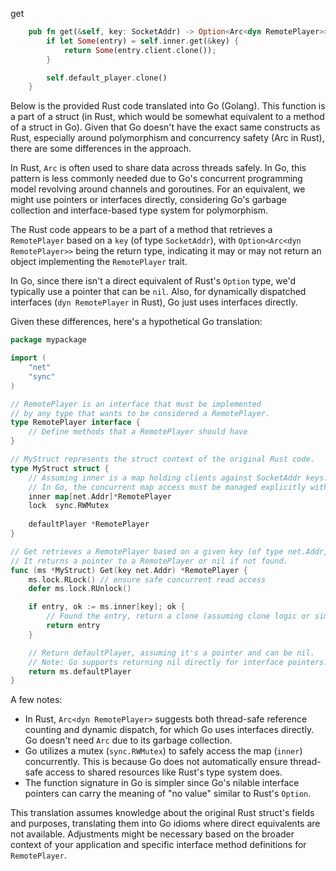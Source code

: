 get

```rust
    pub fn get(&self, key: SocketAddr) -> Option<Arc<dyn RemotePlayer>> {
        if let Some(entry) = self.inner.get(&key) {
            return Some(entry.client.clone());
        }

        self.default_player.clone()
    }
```


Below is the provided Rust code translated into Go (Golang). This function is a part of a struct (in Rust, which would be somewhat equivalent to a method of a struct in Go). Given that Go doesn't have the exact same constructs as Rust, especially around polymorphism and concurrency safety (Arc in Rust), there are some differences in the approach.

In Rust, `Arc` is often used to share data across threads safely. In Go, this pattern is less commonly needed due to Go's concurrent programming model revolving around channels and goroutines. For an equivalent, we might use pointers or interfaces directly, considering Go's garbage collection and interface-based type system for polymorphism.

The Rust code appears to be a part of a method that retrieves a `RemotePlayer` based on a `key` (of type `SocketAddr`), with `Option<Arc<dyn RemotePlayer>>` being the return type, indicating it may or may not return an object implementing the `RemotePlayer` trait.

In Go, since there isn't a direct equivalent of Rust's `Option` type, we'd typically use a pointer that can be `nil`. Also, for dynamically dispatched interfaces (`dyn RemotePlayer` in Rust), Go just uses interfaces directly.

Given these differences, here's a hypothetical Go translation:

```go
package mypackage

import (
	"net"
	"sync"
)

// RemotePlayer is an interface that must be implemented
// by any type that wants to be considered a RemotePlayer.
type RemotePlayer interface {
	// Define methods that a RemotePlayer should have
}

// MyStruct represents the struct context of the original Rust code.
type MyStruct struct {
	// Assuming inner is a map holding clients against SocketAddr keys.
	// In Go, the concurrent map access must be managed explicitly with sync.RWMutex.
	inner map[net.Addr]*RemotePlayer
	lock  sync.RWMutex
	
	defaultPlayer *RemotePlayer
}

// Get retrieves a RemotePlayer based on a given key (of type net.Addr, similar to SocketAddr in Rust).
// It returns a pointer to a RemotePlayer or nil if not found.
func (ms *MyStruct) Get(key net.Addr) *RemotePlayer {
	ms.lock.RLock() // ensure safe concurrent read access
	defer ms.lock.RUnlock()

	if entry, ok := ms.inner[key]; ok {
		// Found the entry, return a clone (assuming clone logic or simply returning the pointer)
		return entry
	}

	// Return defaultPlayer, assuming it's a pointer and can be nil.
	// Note: Go supports returning nil directly for interface pointers.
	return ms.defaultPlayer
}
```

A few notes:
- In Rust, `Arc<dyn RemotePlayer>` suggests both thread-safe reference counting and dynamic dispatch, for which Go uses interfaces directly. Go doesn't need `Arc` due to its garbage collection.
- Go utilizes a mutex (`sync.RWMutex`) to safely access the map (`inner`) concurrently. This is because Go does not automatically ensure thread-safe access to shared resources like Rust's type system does.
- The function signature in Go is simpler since Go's nilable interface pointers can carry the meaning of "no value" similar to Rust's `Option`. 

This translation assumes knowledge about the original Rust struct's fields and purposes, translating them into Go idioms where direct equivalents are not available. Adjustments might be necessary based on the broader context of your application and specific interface method definitions for `RemotePlayer`.
